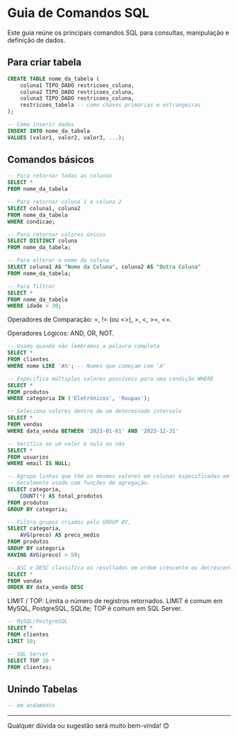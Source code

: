 # Guia de Comandos SQL
Este guia reúne os principais comandos SQL para consultas, manipulação e definição de dados.

## Para criar tabela

```sql
CREATE TABLE nome_da_tabela (
    coluna1 TIPO_DADO restricoes_coluna,
    coluna2 TIPO_DADO restricoes_coluna,
    coluna3 TIPO_DADO restricoes_coluna,
    restricoes_tabela -- como chaves primárias e estrangeiras
);

-- Como inserir dados
INSERT INTO nome_da_tabela
VALUES (valor1, valor2, valor3, ...);
```

## Comandos básicos

```sql 
-- Para retornar todas as colunas 
SELECT *
FROM nome_da_tabela

-- Para retornar coluna 1 e coluna 2
SELECT coluna1, coluna2
FROM nome_da_tabela
WHERE condicao;

-- Para retornar valores únicos
SELECT DISTINCT coluna
FROM nome_da_tabela;

-- Para alterar o nome da coluna
SELECT coluna1 AS "Nome da Coluna", coluna2 AS "Outra Coluna"
FROM nome_da_tabela;

-- Para filtrar
SELECT *
FROM nome_da_tabela
WHERE idade > 30;
```

Operadores de Comparação: =, != (ou <>), >, <, >=, <=.

Operadores Lógicos: AND, OR, NOT.

```sql
-- Usado quando não lembramos a palavra completa
SELECT *
FROM clientes
WHERE nome LIKE 'A%'; -- Nomes que começam com 'A'

-- Especifica múltiplos valores possíveis para uma condição WHERE
SELECT *
FROM produtos
WHERE categoria IN ('Eletrônicos', 'Roupas');

-- Seleciona valores dentro de um determinado intervalo
SELECT *
FROM vendas
WHERE data_venda BETWEEN '2023-01-01' AND '2023-12-31'

-- Verifica se um valor é nulo ou não
SELECT *
FROM usuarios
WHERE email IS NULL;

-- Agrupa linhas que têm os mesmos valores em colunas especificadas em um conjunto de linhas de resumo.
-- Geralmente usado com funções de agregação.
SELECT categoria, 
	COUNT(*) AS total_produtos
FROM produtos
GROUP BY categoria;

-- Filtra grupos criados pelo GROUP BY.
SELECT categoria, 
	AVG(preco) AS preco_medio
FROM produtos
GROUP BY categoria
HAVING AVG(preco) > 50;

-- ASC e DESC classifica os resultados em ordem crescente ou decrescente
SELECT *
FROM vendas
ORDER BY data_venda DESC
``` 

LIMIT / TOP: Limita o número de registros retornados. LIMIT é comum em MySQL, PostgreSQL, SQLite; TOP é comum em SQL Server.

```sql
-- MySQL/PostgreSQL
SELECT *
FROM clientes
LIMIT 10;

-- SQL Server
SELECT TOP 10 *
FROM clientes;
```

## Unindo Tabelas

```sql
-- em andamento
```

---
Qualquer dúvida ou sugestão será muito bem-vinda! 😊
